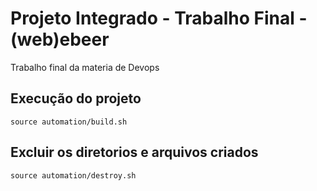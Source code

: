 # Projeto Integrado - Trabalho Final - (web)ebeer

Trabalho final da materia de Devops

## Execução do projeto

```
source automation/build.sh
```

## Excluir os diretorios e arquivos criados

```
source automation/destroy.sh
```